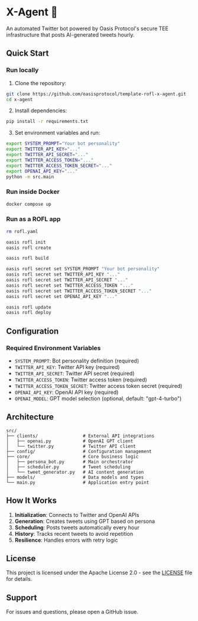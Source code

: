 # X-Agent 🤖

An automated Twitter bot powered by Oasis Protocol's secure TEE infrastructure that posts AI-generated tweets hourly.

## Quick Start

### Run locally

1. Clone the repository:
```bash
git clone https://github.com/oasisprotocol/template-rofl-x-agent.git
cd x-agent
```

2. Install dependencies:
```bash
pip install -r requirements.txt
```

3. Set environment variables and run:
```bash
export SYSTEM_PROMPT="Your bot personality"
export TWITTER_API_KEY="..."
export TWITTER_API_SECRET="..."
export TWITTER_ACCESS_TOKEN="..."
export TWITTER_ACCESS_TOKEN_SECRET="..."
export OPENAI_API_KEY="..."
python -m src.main
```

### Run inside Docker

```bash
docker compose up
```

### Run as a ROFL app

```bash
rm rofl.yaml

oasis rofl init
oasis rofl create

oasis rofl build

oasis rofl secret set SYSTEM_PROMPT "Your bot personality"
oasis rofl secret set TWITTER_API_KEY "..."
oasis rofl secret set TWITTER_API_SECRET "..."
oasis rofl secret set TWITTER_ACCESS_TOKEN "..."
oasis rofl secret set TWITTER_ACCESS_TOKEN_SECRET "..."
oasis rofl secret set OPENAI_API_KEY "..."

oasis rofl update
oasis rofl deploy
```

## Configuration

### Required Environment Variables

- `SYSTEM_PROMPT`: Bot personality definition (required)
- `TWITTER_API_KEY`: Twitter API key (required)
- `TWITTER_API_SECRET`: Twitter API secret (required)
- `TWITTER_ACCESS_TOKEN`: Twitter access token (required)
- `TWITTER_ACCESS_TOKEN_SECRET`: Twitter access token secret (required)
- `OPENAI_API_KEY`: OpenAI API key (required)
- `OPENAI_MODEL`: GPT model selection (optional, default: "gpt-4-turbo")

## Architecture

```
src/
├── clients/                 # External API integrations
│   ├── openai.py            # OpenAI GPT client
│   └── twitter.py           # Twitter API client
├── config/                  # Configuration management
├── core/                    # Core business logic
│   ├── persona_bot.py       # Main orchestrator
│   ├── scheduler.py         # Tweet scheduling
│   └── tweet_generator.py   # AI content generation
├── models/                  # Data models and types
└── main.py                  # Application entry point
```

## How It Works

1. **Initialization**: Connects to Twitter and OpenAI APIs
2. **Generation**: Creates tweets using GPT based on persona
3. **Scheduling**: Posts tweets automatically every hour
4. **History**: Tracks recent tweets to avoid repetition
5. **Resilience**: Handles errors with retry logic

## License

This project is licensed under the Apache License 2.0 - see the [LICENSE](LICENSE) file for details.

## Support

For issues and questions, please open a GitHub issue.